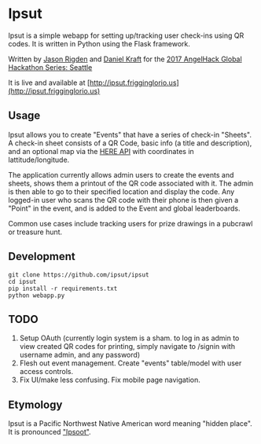 # Ipsut

Ipsut is a simple webapp for setting up/tracking user check-ins using QR codes. It is written in Python using the Flask framework.

Written by [Jason Rigden](https://jasonrigden.com/) and [Daniel Kraft](http://frigginglorio.us/) for the [2017 AngelHack Global Hackathon Series: Seattle](http://angelhack.com/angelhack-global-hackathon-series-seattle)

It is live and available at [http://ipsut.frigginglorio.us](http://ipsut.frigginglorio.us)

## Usage
Ipsut allows you to create "Events" that have a series of check-in "Sheets". A check-in sheet consists of a QR Code, basic info (a title and description), and an optional map via the [HERE API](https://developer.here.com/) with coordinates in lattitude/longitude.

The application currently allows admin users to create the events and sheets, shows them a printout of the QR code associated with it. The admin is then able to go to their specified location and display the code. Any logged-in user who scans the QR code with their phone is then given a "Point" in the event, and is added to the Event and global leaderboards.

Common use cases include tracking users for prize drawings in a pubcrawl or treasure hunt.

## Development

```
git clone https://github.com/ipsut/ipsut
cd ipsut
pip install -r requirements.txt
python webapp.py
```


## TODO

1. Setup OAuth (currently login system is a sham. to log in as admin to view created QR codes for printing, simply navigate to /signin with username admin, and any password)
2. Flesh out event management. Create "events" table/model with user access controls.
3. Fix UI/make less confusing. Fix mobile page navigation.

## Etymology
Ipsut is a Pacific Northwest Native American word meaning "hidden place". It is pronounced ["Ipsoot"](https://books.google.com/books?id=xv4qlIPaSLUC&pg=PA113&lpg=PA113&dq=Ipsut+hidden+place&source=bl&ots=mFHViOYdRm&sig=a_Gguo0H_q_74hl6VNmNITN98To&hl=en&sa=X&ved=0ahUKEwjKlPzNmpbVAhUCLmMKHSiKA1YQ6AEIQTAE#v=onepage&q=Ipsut%20hidden%20place&f=false).